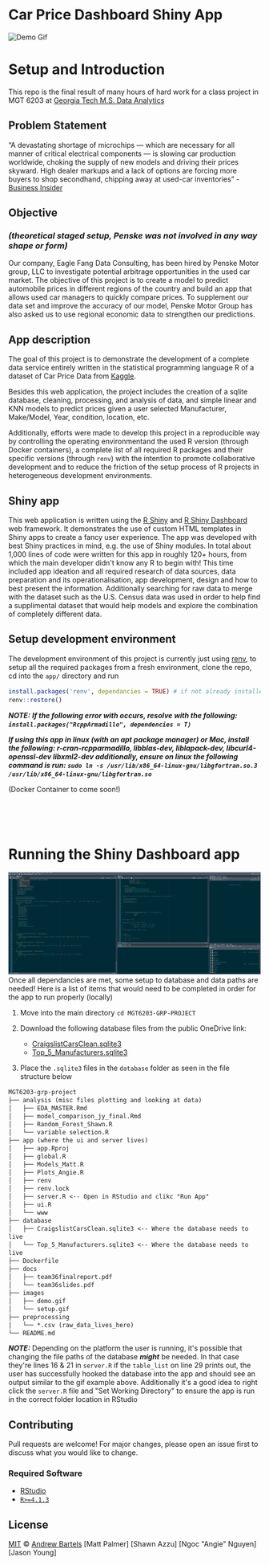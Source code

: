 # Car Price Dashboard Shiny App

![Demo Gif](images/demo.gif)

# Setup and Introduction

This repo is the final result of many hours of hard work for a class project in MGT 6203 at [Georgia Tech M.S. Data Analytics](https://catalog.gatech.edu/programs/analytics-ms/)
## Problem Statement 

“A devastating shortage of microchips — which are necessary for all manner of critical electrical components — is slowing car production worldwide, choking the supply of new models and driving their prices skyward. High dealer markups and a lack of options are forcing more buyers to shop secondhand, chipping away at used-car inventories” - [Business Insider](https://www.businessinsider.com/why-are-used-cars-so-expensive-now-shortages-pandemic-rentals-2021-7) 

## Objective 
### *(theoretical staged setup, Penske was not involved in any way shape or form)*
Our company, Eagle Fang Data Consulting, has been hired by Penske Motor group, LLC to investigate potential arbitrage opportunities in the used car market. The objective of this project is to create a model to predict automobile prices in different regions of the country and build an app that allows used car managers to quickly compare prices. To supplement our data set and improve the accuracy of our model, Penske Motor Group has also asked us to use regional economic data to strengthen our predictions. 

## App description

The goal of this project is to demonstrate the development of a complete data service entirely written in the statistical programming language R of a dataset of Car Price Data from [Kaggle](https://www.kaggle.com/austinreese/craigslist-carstrucks-data).

 Besides this web application, the project includes the creation of a sqlite database, cleaning, processing, and analysis of data, and simple linear and KNN models to predict prices given a user selected Manufacturer, Make/Model, Year, condition, location, etc. 
 
 Additionally, efforts were made to develop this project in a reproducible way by controlling the operating environmentand the used R version (through Docker containers), a complete list of all required R packages and their specific versions (through `renv`) with the intention to  promote collaborative development and to reduce the friction of the setup process of R projects in heterogeneous development environments.

## Shiny app

This web application is written using the [R Shiny](https://shiny.rstudio.com/) and [R Shiny Dashboard](https://rstudio.github.io/shinydashboard/) web framework. It demonstrates the use of custom HTML templates in Shiny apps to create a fancy user experience. The app was developed with best Shiny practices in mind, e.g. the use of Shiny modules. In total about 1,000 lines of code were written for this app in roughly 120+ hours, from which the main developer didn't know any R to begin with! This time included app ideation and all required research of data sources, data preparation and its operationalisation, app development, design and how to best present the information. Additionally searching for raw data to merge with the dataset such as the U.S. Census data was used in order to help find a supplimental dataset that would help models and explore the combination of completely different data.


## Setup development environment

The development environment of this project is currently just using [renv](https://rstudio.github.io/renv/articles/renv.html), to setup all the required packages from a fresh environment, clone the repo, cd into the `app/` directory and run


```R
install.packages('renv', dependancies = TRUE) # if not already installed
renv::restore()
```

**_NOTE:_** **_If the following error with occurs, resolve with the following: `install.packages("RcppArmadillo", dependencies = T)`_**

**_If using this app in linux (with an apt package manager) or Mac, install the following: r-cran-rcpparmadillo, libblas-dev, liblapack-dev, libcurl4-openssl-dev libxml2-dev additionally, ensure on linux the following command is run: `sudo ln -s /usr/lib/x86_64-linux-gnu/libgfortran.so.3 /usr/lib/x86_64-linux-gnu/libgfortran.so`_**

(Docker Container to come soon!)

<br>
<br>
<br>


# Running the Shiny Dashboard app 
![Alt Text](images/setup.gif)
Once all dependancies are met, some setup to database and data paths are needed! Here is a list of items that would need to be completed in order for the app to run properly (locally)

1. Move into the main directory `cd MGT6203-GRP-PROJECT`
2. Download the following database files from the public OneDrive link:
   * [CraigslistCarsClean.sqlite3](https://1drv.ms/u/s!Ahk80qDLp1S2qa5DZW5DvBfLCif3hA)
   * [Top_5_Manufacturers.sqlite3](https://1drv.ms/u/s!Ahk80qDLp1S2qa5CGugrLV0X2hOa-g?e=FABwfo)

3. Place the `.sqlite3` files in the `database` folder as seen in the file structure below

```console
MGT6203-grp-project
├── analysis (misc files plotting and looking at data)
│   ├── EDA_MASTER.Rmd
│   ├── model_comparison_jy_final.Rmd
│   ├── Random_Forest_Shawn.R
│   └── variable selection.R
├── app (where the ui and server lives)
│   ├── app.Rproj
│   ├── global.R
│   ├── Models_Matt.R
│   ├── Plots_Angie.R
│   ├── renv
│   ├── renv.lock
│   ├── server.R <-- Open in RStudio and clikc "Run App"
│   ├── ui.R 
│   └── www
├── database 
│   ├── CraigslistCarsClean.sqlite3 <-- Where the database needs to live
│   └── Top_5_Manufacturers.sqlite3 <-- Where the database needs to live
├── Dockerfile
├── docs
│   ├── team36finalreport.pdf
│   └── team36slides.pdf
├── images
│   ├── demo.gif
│   └── setup.gif
├── preprocessing 
│   └── *.csv (raw_data_lives_here)
└── README.md

```
**_NOTE:_** Depending on the platform the user is running, it's possible that changing the file paths of the database ***might*** be needed. In that case they're lines 16 & 21 in `server.R` if the `table_list` on line 29 prints out, the user has successfully hooked the database into the app and should see an output similar to the gif example above. Additionally it's a good idea to right click the `server.R` file and "Set Working Directory" to ensure the app is run in the correct folder location in RStudio

## Contributing
Pull requests are welcome! For major changes, please open an issue first to discuss what you would like to change.

### Required Software 
- [RStudio](https://www.rstudio.com/)
- [`R>=4.1.3`](https://cran.r-project.org/)

## License


[MIT](https://choosealicense.com/licenses/mit/) © [Andrew Bartels](https://github.com/andrewbartels1)
      [Matt Palmer]
      [Shawn Azzu]
      [Ngoc "Angie" Nguyen]
      [Jason Young]